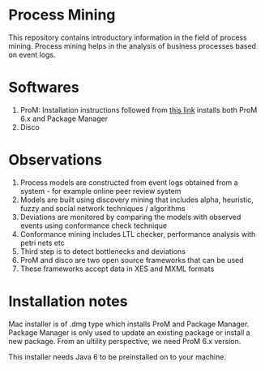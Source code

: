 # Process Mining
This repository contains introductory information in the field of process mining. Process mining helps in the analysis of business processes based on event logs. 

# Softwares
1. ProM: Installation instructions followed from [this link](http://www.promtools.org/doku.php?id=gettingstarted:installation) installs both ProM 6.x and Package Manager
2. Disco 

# Observations
1. Process models are constructed from event logs obtained from a system - for example online peer review system
2. Models are built using discovery mining that includes alpha, heuristic, fuzzy and social network techniques / algorithms
3. Deviations are monitored by comparing the models with observed events using conformance check technique
4. Conformance mining includes LTL checker, performance analysis with petri nets etc
5. Third step is to detect bottlenecks and deviations 
6. ProM and disco are two open source frameworks that can be used 
7. These frameworks accept data in XES and MXML formats

# Installation notes
Mac installer is of .dmg type which installs ProM and Package Manager. Package Manager is only used to update an existing package or install a new package. From an ultility perspective, we need ProM 6.x version. 

This installer needs Java 6 to be preinstalled on to your machine. 
